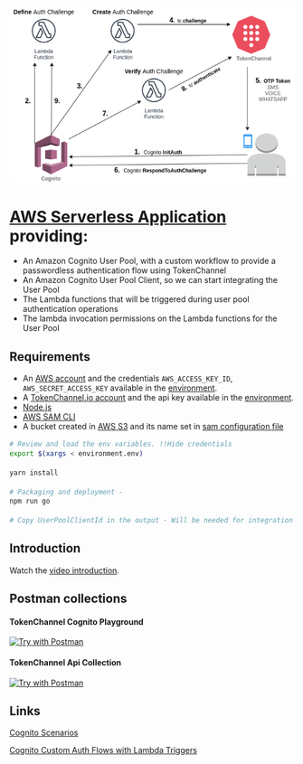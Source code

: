 ![Diagram](diagram.png)


# [AWS Serverless Application](https://aws.amazon.com/serverless/sam/) providing:

* An Amazon Cognito User Pool, with a custom workflow to provide a passwordless authentication flow using TokenChannel
* An Amazon Cognito User Pool Client, so we can start integrating the User Pool
* The Lambda functions that will be triggered during user pool authentication operations
* The lambda invocation permissions on the Lambda functions for the User Pool

## Requirements

* An [AWS account](https://aws.amazon.com/console/) and the credentials `AWS_ACCESS_KEY_ID`, `AWS_SECRET_ACCESS_KEY` available in the [environment](environment.env).
* A [TokenChannel.io account](https://tokenchannel.io) and the api key available in the [environment](environment.env).
* [Node.js](https://nodejs.org/en/download/)
* [AWS SAM CLI](https://github.com/awslabs/aws-sam-cli)
* A bucket created in [AWS S3](https://s3.console.aws.amazon.com/s3/home) and its name set in [sam configuration file](samconfig.toml)

```bash
# Review and load the env variables. !!Hide credentials
export $(xargs < environment.env)

yarn install

# Packaging and deployment - 
npm run go

# Copy UserPoolClientId in the output - Will be needed for integration
```

## Introduction

Watch the [video introduction](https://youtu.be/_C5AmKfJTLo).

## Postman collections

#### TokenChannel Cognito Playground
[![Try with Postman](https://run.pstmn.io/button.svg)](https://www.getpostman.com/collections/6341f2799654255c9b1a) 

####  TokenChannel Api Collection
[![Try with Postman](https://run.pstmn.io/button.svg)](https://www.getpostman.com/collections/6341f2799654255c9b1a)

## Links

[Cognito Scenarios](https://docs.aws.amazon.com/cognito/latest/developerguide/cognito-scenarios.html)

[Cognito Custom Auth Flows with Lambda Triggers](https://docs.aws.amazon.com/cognito/latest/developerguide/cognito-user-identity-pools-working-with-aws-lambda-triggers.html)

